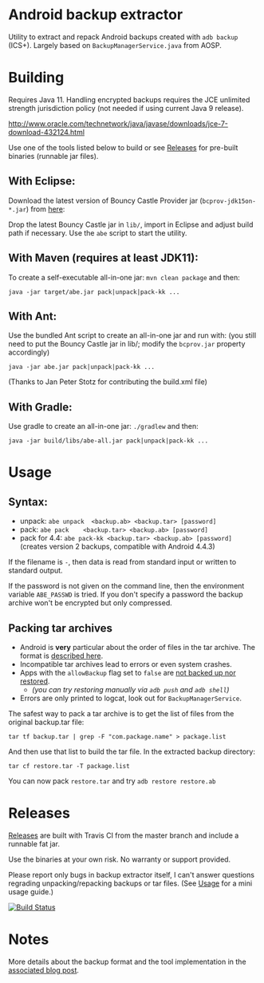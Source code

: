 Android backup extractor
========================

Utility to extract and repack Android backups created with ```adb backup``` (ICS+). 
Largely based on ```BackupManagerService.java``` from AOSP. 

# Building

Requires Java 11. Handling encrypted backups requires the JCE unlimited strength 
jurisdiction policy (not needed if using current Java 9 release).

http://www.oracle.com/technetwork/java/javase/downloads/jce-7-download-432124.html

Use one of the tools listed below to build or see [Releases](#releases) for pre-built binaries (runnable jar files).

## With Eclipse: 

Download the latest version of Bouncy Castle Provider jar 
(```bcprov-jdk15on-*.jar```) from [here](http://www.bouncycastle.org/latest_releases.html):

Drop the latest Bouncy Castle jar in ```lib/```, import in Eclipse and adjust 
build path if necessary. Use the ```abe``` script to start the utility. 

## With Maven (requires at least JDK11):

To create a self-executable all-in-one jar:
```mvn clean package``` and then:

```java -jar target/abe.jar pack|unpack|pack-kk ...```

## With Ant:

Use the bundled Ant script to create an all-in-one jar and run with: 
(you still need to put the Bouncy Castle jar in lib/; modify the 
```bcprov.jar``` property accordingly)

```java -jar abe.jar pack|unpack|pack-kk ...```

(Thanks to Jan Peter Stotz for contributing the build.xml file)

## With Gradle:

Use gradle to create an all-in-one jar:
```./gradlew``` and then:

```java -jar build/libs/abe-all.jar pack|unpack|pack-kk ...```

# Usage

## Syntax: 
* unpack:       ```abe unpack  <backup.ab> <backup.tar> [password]```
* pack:         ```abe pack    <backup.tar> <backup.ab> [password]```
* pack for 4.4: ```abe pack-kk <backup.tar> <backup.ab> [password]```
  (creates version 2 backups, compatible with Android 4.4.3)

If the filename is `-`, then data is read from standard input or written to
standard output.

If the password is not given on the command line, then the environment variable
`ABE_PASSWD` is tried. If you don't specify a password the backup archive won't
be encrypted but only compressed. 

## Packing tar archives

- Android is **very** particular about the order of files in the tar archive. The format is [described here](https://android.googlesource.com/platform/frameworks/base/+/4a627c71ff53a4fca1f961f4b1dcc0461df18a06).
- Incompatible tar archives lead to errors or even system crashes.
- Apps with the `allowBackup` flag set to `false` are [not backed up nor restored](https://android.googlesource.com/platform/frameworks/base/+/a858cb075d0c87e2965d401656ff2d5bc16406da).
  - *(you can try restoring manually via `adb push` and `adb shell`)*
- Errors are only printed to logcat, look out for `BackupManagerService`.

The safest way to pack a tar archive is to get the list of files from the original backup.tar file:
```shell
tar tf backup.tar | grep -F "com.package.name" > package.list
```
And then use that list to build the tar file. In the extracted backup directory:
```shell
tar cf restore.tar -T package.list
```
You can now pack `restore.tar` and try `adb restore restore.ab`

# Releases

[Releases](https://github.com/nelenkov/android-backup-extractor/releases/latest) are built with Travis CI from the master branch and include a runnable fat jar.

Use the binaries at your own risk. No warranty or support provided.

Please report only bugs in backup extractor itself, I can't answer questions regrading unpacking/repacking backups or tar files.
(See [Usage](#usage) for a mini usage guide.)

[![Build Status](https://travis-ci.com/nelenkov/android-backup-extractor.svg?branch=master)](https://travis-ci.com/nelenkov/android-backup-extractor)

# Notes

More details about the backup format and the tool implementation in the [associated blog post](https://nelenkov.blogspot.de/2012/06/unpacking-android-backups.html).

